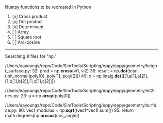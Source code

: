 Numpy functions to be recreated in Python

1. [x] Cross product
2. [x] Dot product
3. [x] Determinant
4. [ ] Array
5. [ ] Square root
6. [ ] Arc-cosine

-------------------------------------------------------------------------------------------------------------------------

Searching 8 files for "np."

/Users/eayoungs/repo/Code/SimTools/Scripting/eppy/eppy/geometry/height_surface.py:
   32:         prod = np.**cross**(vi1, vi2)
   36:     result = np.**dot**(total, unit_normal(poly[0], poly[1], poly[2]))
   49:     x = np.linalg.**det**([[1,a[1],a[2]],[1,b[1],b[2]],[1,c[1],c[2]]])

/Users/eayoungs/repo/Code/SimTools/Scripting/eppy/eppy/geometry/int2lines.py:
   23:     a = np.**array**(poly[0])

/Users/eayoungs/repo/Code/SimTools/Scripting/eppy/eppy/geometry/surface.py:
   90:     vec1_modulus = np.**sqrt**((vec1*vec1).sum())
   95:     return math.degrees(np.**arccos**(cos_angle)) 
